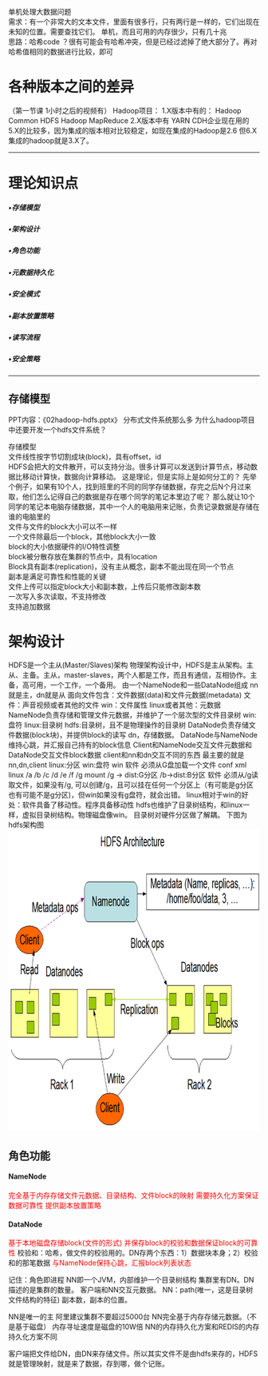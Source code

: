 单机处理大数据问题  
需求：有一个非常大的文本文件，里面有很多行，只有两行是一样的，它们出现在未知的位置。需要查找它们。
单机，而且可用的内存很少，只有几十兆  
思路：哈希code ？很有可能会有哈希冲突，但是已经过滤掉了绝大部分了。再对哈希值相同的数据进行比较，即可

<h1>各种版本之间的差异</h1> （第一节课 1小时之后的视频有）
Hadoop项目：  
1.X版本中有的：  
Hadoop Common  
HDFS  
Hadoop MapReduce  
2.X版本中有
YARN
CDH企业现在用的5.X的比较多，因为集成的版本相对比较稳定，如现在集成的Hadoop是2.6
但6.X集成的hadoop就是3.X了。

***
<h1>理论知识点</h1>
<h5>•存储模型</h5>
<h5>•架构设计</h5>
<h5>•角色功能</h5>
<h5>•元数据持久化</h5>
<h5>•安全模式</h5>
<h5>•副本放置策略</h5>
<h5>•读写流程</h5>
<h5>•安全策略</h5>

***
<h2>存储模型</h2>
PPT内容：《02hadoop-hdfs.pptx》
分布式文件系统那么多
为什么hadoop项目中还要开发一个hdfs文件系统？  

存储模型  
文件线性按字节切割成块(block)，具有offset，id  
HDFS会把大的文件散开，可以支持分治。很多计算可以发送到计算节点，移动数据比移动计算快，数据向计算移动。
这是理论，但是实际上是如何分工的？
先举个例子，如果有10个人，找到班里的不同的同学存储数据，存完之后N个月过来取，他们怎么记得自己的数据是存在哪个同学的笔记本里边了呢？
那么就让10个同学的笔记本电脑存储数据，其中一个人的电脑用来记账，负责记录数据是存储在谁的电脑里的  
文件与文件的block大小可以不一样  
一个文件除最后一个block，其他block大小一致  
block的大小依据硬件的I/O特性调整  
block被分散存放在集群的节点中，具有location  
Block具有副本(replication)，没有主从概念，副本不能出现在同一个节点  
副本是满足可靠性和性能的关键  
文件上传可以指定block大小和副本数，上传后只能修改副本数  
一次写入多次读取，不支持修改  
支持追加数据  

<h1>架构设计</h1>
HDFS是一个主从(Master/Slaves)架构  
物理架构设计中，HDFS是主从架构。主从、主备。主从，master-slaves，两个人都是工作，而且有通信，互相协作。主备，高可用，一个工作，一个备用。  
由一个NameNode和一些DataNode组成   
nn就是主，dn就是从  
面向文件包含：文件数据(data)和文件元数据(metadata)
文件：声音视频或者其他的文件
win：文件属性
linux或者其他：元数据
NameNode负责存储和管理文件元数据，并维护了一个层次型的文件目录树
win:盘符
linux:目录树
hdfs:目录树，且不是物理操作的目录树
DataNode负责存储文件数据(block块)，并提供block的读写
dn，存储数据。
DataNode与NameNode维持心跳，并汇报自己持有的block信息
Client和NameNode交互文件元数据和DataNode交互文件block数据
client和nn和dn交互不同的东西
最主要的就是nn,dn,client
linux:分区
win:盘符
win
软件 必须从G盘加载一个文件 conf xml
linux
/a /b /c /d /e /f /g
mount /g -> dist:G分区  /b->dist:B分区
软件 必须从/g读取文件，如果没有/g, 可以创建/g，且可以挂在任何一个分区上（有可能是g分区也有可能不是g分区)，但win如果没有g盘符，就会出错。
linux相对于win的好处：软件具备了移动性。程序具备移动性
hdfs也维护了目录树结构，和linux一样，虚拟目录树结构。物理磁盘像win。
目录树对硬件分区做了解耦。
下图为hdfs架构图
<img src="./pic/pic1.png" width="873" height="604"/>

<h2>角色功能</h2>
<h4>NameNode</h4>  
<font color='red'>完全基于内存存储文件元数据、目录结构、文件block的映射  
需要持久化方案保证数据可靠性  
提供副本放置策略  
</font>
<h4>DataNode</h4>  
<font color='red'>
基于本地磁盘存储block(文件的形式)  
并保存block的校验和数据保证block的可靠性  </font>
校验和：哈希，做文件的校验用的。DN存两个东西：1）数据块本身；2）校验和的那笔数据
<font color='red'>与NameNode保持心跳，汇报block列表状态  </font>


记住：角色即进程
NN即一个JVM，内部维护一个目录树结构
集群里有DN。DN描述的是集群的数量。
客户端和NN交互元数据。
NN：path(唯一，这是目录树文件结构的特征)
副本数，副本的位置。

NN是唯一的主
阿里建议集群不要超过5000台
NN完全基于内存存储元数据。（不是基于磁盘）
内存寻址速度是磁盘的10W倍
NN的内存持久化方案和REDIS的内存持久化方案不同

客户端把文件给DN，由DN来存储文件。所以其实文件不是由hdfs来存的，HDFS就是管理映射，就是来了数据，存到哪，做个记账。

